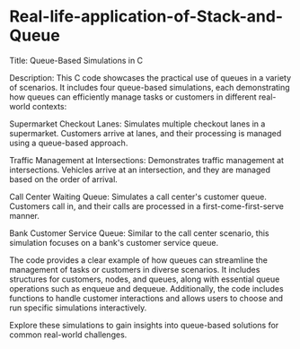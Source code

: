 # Real-life-application-of-Stack-and-Queue

Title: Queue-Based Simulations in C

Description:
This C code showcases the practical use of queues in a variety of scenarios. It includes four queue-based simulations, each demonstrating how queues can efficiently manage tasks or customers in different real-world contexts:

Supermarket Checkout Lanes: Simulates multiple checkout lanes in a supermarket. Customers arrive at lanes, and their processing is managed using a queue-based approach.

Traffic Management at Intersections: Demonstrates traffic management at intersections. Vehicles arrive at an intersection, and they are managed based on the order of arrival.

Call Center Waiting Queue: Simulates a call center's customer queue. Customers call in, and their calls are processed in a first-come-first-serve manner.

Bank Customer Service Queue: Similar to the call center scenario, this simulation focuses on a bank's customer service queue.

The code provides a clear example of how queues can streamline the management of tasks or customers in diverse scenarios. It includes structures for customers, nodes, and queues, along with essential queue operations such as enqueue and dequeue. Additionally, the code includes functions to handle customer interactions and allows users to choose and run specific simulations interactively.

Explore these simulations to gain insights into queue-based solutions for common real-world challenges.
